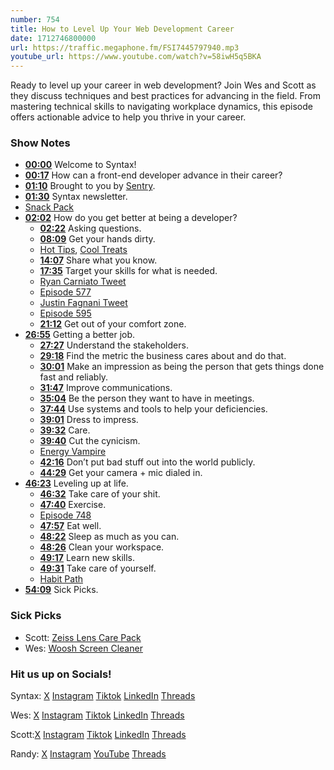 ```yaml
---
number: 754
title: How to Level Up Your Web Development Career
date: 1712746800000
url: https://traffic.megaphone.fm/FSI7445797940.mp3
youtube_url: https://www.youtube.com/watch?v=58iwH5q5BKA
---
```


Ready to level up your career in web development? Join Wes and Scott as they discuss techniques and best practices for advancing in the field. From mastering technical skills to navigating workplace dynamics, this episode offers actionable advice to help you thrive in your career.

### Show Notes

* **[00:00](#t=00:00)** Welcome to Syntax!
* **[00:17](#t=00:17)** How can a front-end developer advance in their career?
* **[01:10](#t=01:10)** Brought to you by [Sentry](https://sentry.io/syntax).
* **[01:30](#t=01:30)** Syntax newsletter.
* [Snack Pack](https://syntax.fm/snackpack)
* **[02:02](#t=02:02)** How do you get better at being a developer?
    * **[02:22](#t=02:22)** Asking questions.
    * **[08:09](#t=08:09)** Get your hands dirty.
    * [Hot Tips](https://github.com/wesbos/hot-tips), [Cool Treats](https://github.com/stolinski/cool-treats)
    * **[14:07](#t=14:07)** Share what you know.
    * **[17:35](#t=17:35)** Target your skills for what is needed.
    * [Ryan Carniato Tweet](https://twitter.com/RyanCarniato/status/1768409228451217800)
    * [Episode 577](https://syntax.fm/577)
    * [Justin Fagnani Tweet](https://twitter.com/justinfagnani/status/1769856091540857035)
    * [Episode 595](https://syntax.fm/595)
    * **[21:12](#t=21:12)** Get out of your comfort zone.
* **[26:55](#t=26:55)** Getting a better job.
    * **[27:27](#t=27:27)** Understand the stakeholders.
    * **[29:18](#t=29:18)** Find the metric the business cares about and do that.
    * **[30:01](#t=30:01)** Make an impression as being the person that gets things done fast and reliably.
    * **[31:47](#t=31:47)** Improve communications.
    * **[35:04](#t=35:04)** Be the person they want to have in meetings.
    * **[37:44](#t=37:44)** Use systems and tools to help your deficiencies.
    * **[39:01](#t=39:01)** Dress to impress.
    * **[39:32](#t=39:32)** Care.
    * **[39:40](#t=39:40)** Cut the cynicism.
    * [Energy Vampire](https://www.calm.com/blog/energy-vampire)
    * **[42:16](#t=42:16)** Don’t put bad stuff out into the world publicly.
    * **[44:29](#t=44:29)** Get your camera + mic dialed in.
* **[46:23](#t=46:23)** Leveling up at life.
    * **[46:32](#t=46:32)** Take care of your shit.
    * **[47:40](#t=47:40)** Exercise.
    * [Episode 748](https://syntax.fm/748)
    * **[47:57](#t=47:57)** Eat well.
    * **[48:22](#t=48:22)** Sleep as much as you can.
    * **[48:26](#t=48:26)** Clean your workspace.
    * **[49:17](#t=49:17)** Learn new skills.
    * **[49:31](#t=49:31)** Take care of yourself.
    * [Habit Path](https://habitpath.io/landing)
* **[54:09](#t=54:09)** Sick Picks.

### Sick Picks

- Scott: [Zeiss Lens Care Pack](https://amzn.to/43nBsq4)
- Wes: [Woosh Screen Cleaner](https://amzn.to/49XQi8Z)

### Hit us up on Socials!

Syntax: [X](https://twitter.com/syntaxfm) [Instagram](https://www.instagram.com/syntax_fm/) [Tiktok](https://www.tiktok.com/@syntaxfm) [LinkedIn](https://www.linkedin.com/company/96077407/admin/feed/posts/) [Threads](https://www.threads.net/@syntax_fm)

Wes: [X](https://twitter.com/wesbos) [Instagram](https://www.instagram.com/wesbos/) [Tiktok](https://www.tiktok.com/@wesbos) [LinkedIn](https://www.linkedin.com/in/wesbos/) [Threads](https://www.threads.net/@wesbos)

Scott:[X](https://twitter.com/stolinski) [Instagram](https://www.instagram.com/stolinski/) [Tiktok](https://www.tiktok.com/@stolinski) [LinkedIn](https://www.linkedin.com/in/stolinski/) [Threads](https://www.threads.net/@stolinski)

Randy: [X](https://twitter.com/randyrektor) [Instagram](https://www.instagram.com/randyrektor/) [YouTube](https://www.youtube.com/@randyrektor) [Threads](https://www.threads.net/@randyrektor)
